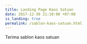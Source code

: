 ```yaml
---
title: Landing Page Kaos Satuan
date: 2017-12-30 21:10:00 +07:00
is_landing: true
permalink: /sablon-kaos-satuan.html
---
```


Terima sablon kaos satuan
